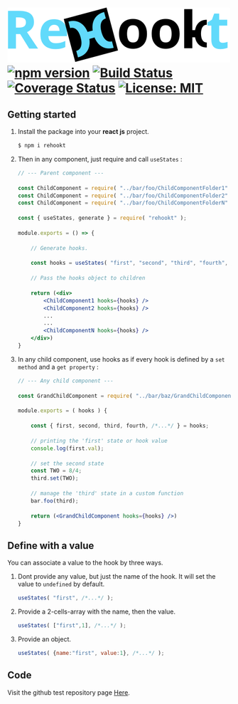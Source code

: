 # <img id="rehookt-logo" src="https://raw.githubusercontent.com/ManuUseGitHub/Rehookt/master/rehookt_logo.svg"> <br/>[![npm version](https://badge.fury.io/js/rehookt.svg)](https://badge.fury.io/js/rehookt) [![Build Status](https://travis-ci.com/ManuUseGitHub/Rehookt.svg?branch=master)](https://travis-ci.com/ManuUseGitHub/Rehookt) [![Coverage Status](https://coveralls.io/repos/github/ManuUseGitHub/Rehookt/badge.svg?branch=master)](https://coveralls.io/github/ManuUseGitHub/Rehookt?branch=master) [![License: MIT](https://img.shields.io/badge/License-MIT-61dafb.svg)](https://github.com/ManuUseGitHub/Rehookt/blob/master/LICENSE)

## Getting started

1. Install the package into your <b>react js</b> project.
    ```bash
    $ npm i rehookt
    ```
1. Then in any component, just require and call `useStates` :
    ```jsx
    // --- Parent component ---

    const ChildComponent = require( "../bar/foo/ChildComponentFolder1" );
    const ChildComponent = require( "../bar/foo/ChildComponentFolder2" );
    const ChildComponent = require( "../bar/foo/ChildComponentFolderN" );

    const { useStates, generate } = require( "rehookt" );

    module.exports = () => {

        // Generate hooks.

        const hooks = useStates( "first", "second", "third", "fourth", /*...*/ );

        // Pass the hooks object to children
    
        return (<div>
            <ChildComponent1 hooks={hooks} />
            <ChildComponent2 hooks={hooks} />
            ...
            ...
            <ChildComponentN hooks={hooks} />
        </div>)
    }
    ```
1. In any child component, use hooks as if every hook is defined by a `set method` and a `get property` :
    ```jsx
    // --- Any child component ---

    const GrandChildComponent = require( "../bar/baz/GrandChildComponentFolder" );
    
    module.exports = ( hooks ) {

        const { first, second, third, fourth, /*...*/ } = hooks;

        // printing the 'first' state or hook value
        console.log(first.val);

        // set the second state 
        const TWO = 8/4;
        third.set(TWO);

        // manage the 'third' state in a custom function
        bar.foo(third);

        return (<GrandChildComponent hooks={hooks} />)
    }
    ```
## Define with a value
You can associate a value to the hook by three ways.
1. Dont provide any value, but just the name of the hook. It will set the value to `undefined` by default.
    ```jsx
    useStates( "first", /*...*/ );
    ```
1. Provide a 2-cells-array with the name, then the value.
    ```jsx
    useStates( ["first",1], /*...*/ );
    ```
1. Provide an object.
    ```jsx
    useStates( {name:"first", value:1}, /*...*/ );
    ```

## Code 
Visit the github test repository page [Here](https://github.com/ManuUseGitHub/Rehookt/blob/master/rehookt/index.js).